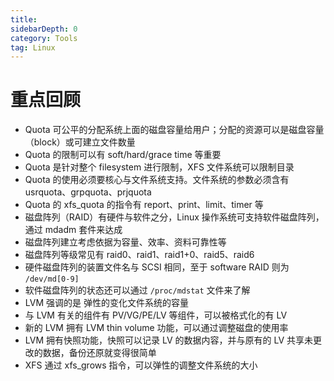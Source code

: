 ```yaml
---
title: 
sidebarDepth: 0 
category: Tools 
tag: Linux
---
```

# 重点回顾

- Quota 可公平的分配系统上面的磁盘容量给用户；分配的资源可以是磁盘容量（block）或可建立文件数量
- Quota 的限制可以有 soft/hard/grace time 等重要
- Quota 是针对整个 filesystem 进行限制，XFS 文件系统可以限制目录
- Quota 的使用必须要核心与文件系统支持。文件系统的参数必须含有 usrquota、grpquota、prjquota
- Quota 的 xfs_quota 的指令有 report、print、limit、timer 等
- 磁盘阵列（RAID）有硬件与软件之分，Linux 操作系统可支持软件磁盘阵列，通过 mdadm 套件来达成
- 磁盘阵列建立考虑依据为容量、效率、资料可靠性等
- 磁盘阵列等级常见有 raid0、raid1、raid1+0、raid5、raid6
- 硬件磁盘阵列的装置文件名与 SCSI 相同，至于 software RAID 则为 `/dev/md[0-9]`
- 软件磁盘阵列的状态还可以通过 `/proc/mdstat` 文件来了解
- LVM 强调的是 弹性的变化文件系统的容量
- 与 LVM 有关的组件有 PV/VG/PE/LV 等组件，可以被格式化的有 LV
- 新的 LVM 拥有 LVM thin volume 功能，可以通过调整磁盘的使用率
- LVM 拥有快照功能，快照可以记录 LV 的数据内容，并与原有的 LV 共享未更改的数据，备份还原就变得很简单
- XFS 通过 xfs_grows 指令，可以弹性的调整文件系统的大小

